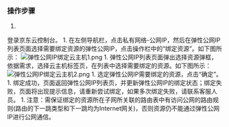 ### **操作步骤**

1. 
登录京东云控制台。
1. 
在左侧导航栏，点击私有网络-公网IP，然后在弹性公网IP列表页面选择需要绑定资源的弹性公网IP，点击操作栏中的“绑定资源”。如下图所示：
![弹性公网IP绑定云主机1.png](https://img1.jcloudcs.com/cms/94d3013e-1f56-443e-9e2f-597a59a57a4220180416102413.png "弹性公网IP绑定云主机1.png")
1. 
弹性公网IP列表页面弹出选择资源弹框，依据需求，选择云主机标签页，在列表中选择需要绑定的资源。如下图所示：
![弹性公网IP绑定云主机2.png](https://img1.jcloudcs.com/cms/5a11a32e-97e4-4c4d-aa6a-c9d34a21a5b220180416102434.png)
1. 
选定弹性公网IP需要绑定的资源，点击“确定”。
1. 
绑定成功，页面返回弹性公网IP列表页，并更新弹性公网IP的绑定状态；绑定失败，页面将出现提示信息，请重新尝试绑定，如果多次绑定失败，请联系客服人员。
1. 
注意：需保证绑定的资源所在子网所关联的路由表中有访问公网的路由规则(路由的下一跳类型和下一跳均为Internet网关)，否则资源仍不能通过弹性公网IP进行公网通信。